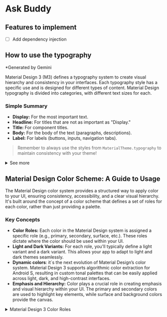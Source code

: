 # Ask Buddy

## Features to implement

- [ ] Add dependency injection

## How to use the typography

*Generated by Gemini

Material Design 3 (M3) defines a typography system to create visual hierarchy and consistency in your interfaces. Each typography style has a specific use and is designed for different types of content. Material Design typography is divided into categories, with different text sizes for each.

### Simple Summary

*   **Display:** For the most important text.
*   **Headline:** For titles that are not as important as "Display."
*   **Title:** For component titles.
*   **Body:** For the body of the text (paragraphs, descriptions).
*   **Label:** For labels (buttons, inputs, navigation tabs).

> Remember to always use the styles from `MaterialTheme.typography` to maintain consistency with your theme!

<details>

<summary>See more</summary>

**Typography Categories**

Here are the Material Design 3 typography categories, organized by hierarchical level:

### 1. Display

*   **`displayLarge`:** The largest and most prominent style.
    *   **Where to Use:** Important and eye-catching text, such as the title of a page in an app or on welcome screens.
*   **`displayMedium`:** Slightly smaller than `displayLarge`, but still very prominent.
    *   **Where to Use:** Section titles or titles that deserve attention but are not the main focus of the screen.
*   **`displaySmall`:** The smallest "Display" variant, but still large compared to other styles.
    *   **Where to Use:** Less prominent section titles or card titles.

### 2. Headline

*   **`headlineLarge`:** The largest headline style.
    *   **Where to Use:** Main titles, view titles, large and eye-catching text.
*   **`headlineMedium`:** A medium-sized headline.
    *   **Where to Use:** Secondary titles or sections less important than `headlineLarge`.
*   **`headlineSmall`:** The smallest headline style.
    *   **Where to Use:** Item titles, card titles, or titles that do not require as much emphasis.

### 3. Title

*   **`titleLarge`:** The largest text style for components.
    *   **Where to Use:** Top bar titles, text on cards, or dialog titles.
*   **`titleMedium`:** A medium size for component titles.
    *   **Where to Use:** List titles, subsection titles, or highlight button titles.
*   **`titleSmall`:** The smallest title style for components.
    *   **Where to Use:** Titles in sub-items, detail titles, or titles that need to be compact.

### 4. Body

*   **`bodyLarge`:** The largest body text style.
    *   **Where to Use:** Large blocks of text, main content.
*   **`bodyMedium`:** The default style for body text.
    *   **Where to Use:** Main text content, paragraphs, descriptions.
*   **`bodySmall`:** The smallest body text style.
    *   **Where to Use:** Auxiliary text, captions, help text, or footnotes.

### 5. Label

*   **`labelLarge`:** The largest label style.
    *   **Where to Use:** Button text, navigation tab text, and other interactive elements.
*   **`labelMedium`:** A medium-sized label style.
    *   **Where to Use:** Text input labels, chip labels, or list item labels.
*   **`labelSmall`:** The smallest label style.
    *   **Where to Use:** Tooltips, link labels, or extra details.

### Tips for Choosing the Right Style

*   **Hierarchy:** Start with `Display` for the most important titles, then use `Headline`, `Title`, `Body`, and `Label` for progressively less important content.
*   **Consistency:** Maintain the same typography style for the same type of content.
*   **Contrast:** Make sure your text has enough contrast with the background.
*   **Font Size:** Use the recommended font sizes, but adjust them if necessary.

</details>


## Material Design Color Scheme: A Guide to Usage

The Material Design color system provides a structured way to apply color to your UI, ensuring consistency, accessibility, and a clear visual hierarchy. It's built around the concept of a color scheme that defines a set of roles for each color, rather than just providing a palette.

### Key Concepts

*   **Color Roles:** Each color in the Material Design system is assigned a specific role (e.g., primary, secondary, surface, etc.). These roles dictate where the color should be used within your UI.
*   **Light and Dark Variants:** For each role, you'll typically define a light variant and a dark variant. This allows your app to adapt to light and dark themes seamlessly.
* **Dynamic colors**: it´s the next evolution of Material Design’s color system. Material Design 3 supports algorithmic color extraction for Android S, resulting in custom tonal palettes that can be easily applied across light, dark, and high-contrast interfaces.
*   **Emphasis and Hierarchy:** Color plays a crucial role in creating emphasis and visual hierarchy within your UI. The primary and secondary colors are used to highlight key elements, while surface and background colors provide the canvas.

<details>

<summary>Material Design 3 Color Roles</summary>

Here's a breakdown of the most important color roles in Material Design 3 and how they should be used:

| Role               | Description                                                                                                                                                                                                 | Usage Examples                                                                                                                                                                            |
| :----------------- | :---------------------------------------------------------------------------------------------------------------------------------------------------------------------------------------------------------- | :---------------------------------------------------------------------------------------------------------------------------------------------------------------------------------------- |
| **Primary**        | The main color of your brand. Used to indicate key elements and actions.                                                                                                                                | - Floating action buttons<br> - Highlighted text<br> - Progress bars<br> - Selected elements<br> - App bars.                                                        |
| **On-Primary**     | A color designed to be used *on top* of the primary color. It ensures text and icons placed on primary backgrounds are readable.                                                                              | - Text and icons on primary-colored buttons.<br> - Text and icons in the app bar when the app bar background is primary.                                                      |
| **Primary-Container**  | A tonal surface color that can be used to separate and highlight elements that are linked to the primary color without overwhelming the UI.                                                                       | - Cards<br> - Sheets<br> - Dialogs                                                                                                                     |
| **On-Primary-Container**   | Color that contains the content when used on the Primary-Container                                                                                                                                      | - Text<br>- Icon on the Primary-Container                                                                                                                   |
| **Secondary**      | A complementary color that provides emphasis and distinction. Used for less prominent, but still important, elements.                                                                                     | - Secondary action buttons.<br> - Selection controls (radio buttons, checkboxes).<br> - Tooltips                               |
| **On-Secondary**   | A color designed to be used *on top* of the secondary color.                                                                                                                                                 | - Text and icons on secondary-colored buttons.                                                                                                                                 |
| **Secondary-Container**   | A tonal surface color that can be used to separate and highlight elements that are linked to the secondary color without overwhelming the UI.                                                                       | - Cards<br> - Sheets<br> - Dialogs                                                                                                                     |
| **On-Secondary-Container**  | Color that contains the content when used on the Secondary-Container                                                                                                                                       | - Text<br>- Icon on the Secondary-Container                                                                                                                   |
| **Tertiary**      | Provide an extra way to accent and distinguish elements in your UI, in case the Primary and Secondary colors are not enough. It is an optional color.                                                                                                                                             | - Uncommon use to accent or highligh elements in the UI                                                                                                     |
| **On-Tertiary**   | A color designed to be used *on top* of the Tertiary color.                                                                                                                                                 | - Text and icons on Tertiary-colored elements.                                                                                                                                 |
| **Tertiary-Container**   | A tonal surface color that can be used to separate and highlight elements that are linked to the Tertiary color without overwhelming the UI.                                                                       | - Cards<br> - Sheets<br> - Dialogs                                                                                                                     |
| **On-Tertiary-Container**  | Color that contains the content when used on the Tertiary-Container                                                                                                                                       | - Text<br>- Icon on the Tertiary-Container                                                                                                                   |
| **Surface**        | The base color for most of your UI's surfaces (backgrounds). It provides the primary canvas for your content.                                                                                              | - The main background of your screens.<br> - Cards and containers that hold content.                                                                                    |
| **On-Surface**     | A color designed for content *on top* of surface backgrounds. This is typically used for text and icons on top of surface.                                                                            | - Text on most of your backgrounds.<br> - Icons on top of surface backgrounds.<br> - Dividers.                                                                             |
| **Surface-Variant**| It is a tonal variation of the surface color, designed to create separation between surfaces without using too much color.                                                                               | - Input fields.<br> - Dividers<br> - Cards.                                                                                                      |
| **On-Surface-Variant** | A color designed for content on top of the surface-variant background.                                                                                                                                 | - Text and icons on surface-variant backgrounds.<br> - Hint text in input fields.                                                                                         |
| **Background**     | The color of the background behind scrollable content. It is behind all other surfaces.                                                                                                             | - The background behind lists or other scrollable content                                                                                                                    |
| **On-Background**  | A color for content on the background. Usually black or white, depending on the theme.                                                                                                                       | - Text on the background of the app.<br> - Icons on the background.                                                                                                            |
| **Error**          | A color used to indicate errors or destructive actions.                                                                                                                                                   | - Error messages.<br> - Invalid input fields.<br> - Delete actions.                                                                                                       |
| **On-Error**       | A color designed to be used *on top* of the error color.                                                                                                                                                 | - Text and icons on top of error backgrounds.                                                                                                                               |
| **Error-Container**| A tonal surface color that can be used to separate and highlight elements that are linked to the error color without overwhelming the UI.                                                                       | - Cards<br> - Sheets<br> - Dialogs                                                                                                                     |
| **On-Error-Container** | Color that contains the content when used on the Error-Container                                                                                                                                          | - Text<br>- Icon on the Error-Container                                                                                                                   |
| **Outline** | A utility color to use in borders and dividers, to separate elements from the background.                                                                                                           | - Dividers<br>- Borders                                                                                                                   |

### Key Takeaways

*   **Consistency:** Use the color roles consistently throughout your app.
*   **Accessibility:** Ensure that your text and icons have sufficient contrast against their backgrounds. The "on-" colors are designed to help with this.
*   **Hierarchy:** Use primary and secondary colors strategically to emphasize key actions and content.
* **Dynamic Color**: use dynamic color if you´re targeting Android 12 or newer.
*   **The Material Theme**  is implemented with the `MaterialTheme` composable in Jetpack Compose, allowing you to define the color scheme, typography, and shapes for your app.

By following these guidelines, you can create a visually appealing and functional UI that adheres to Material Design principles.


</details>
